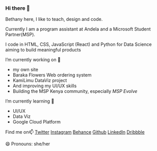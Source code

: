 ### Hi there 👋

<!--
**BethanyJep/BethanyJep** is a ✨ _special_ ✨ repository because its `README.md` (this file) appears on your GitHub profile.

Here are some ideas to get you started:
-->

Bethany here, I like to teach, design and code.

Currently I am a program assistant at Andela and a Microsoft Student Partner(MSP). 

I code in HTML, CSS, JavaScript (React) and Python for Data Science aiming to build meaningful products

I’m currently working on 🔭

* my own site
* Baraka Flowers Web ordering system
* KamiLimu DataViz project
* And improving my UI/UX skills
* Building the MSP Kenya community, especially *MSP Evolve*

I’m currently learning 🌱 

* UI/UX
* Data Viz
* Google Cloud Platform


Find me on📫 [Twitter](https://twitter.com/BethanyJep) [Instagram](https://www.instagram.com/jepcreates/) [Behance](https://www.behance.net/inncreator) [Github](https://github.com/BethanyJep) [LinkedIn](https://www.linkedin.com/in/bethany-jep/) [Dribbble](https://dribbble.com/InnCreate)

😄 Pronouns: she/her


